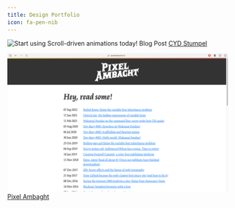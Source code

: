 ```yaml
---
title: Design Portfolio
icon: fa-pen-nib
---
```


![Start using Scroll-driven animations today! Blog Post](http://localhost:8095/uploads/e43b9fc4-ed47-4b34-80af-4907ae79cc90.png)
[CYD Stumpel](/img/uploads/70591257-2661-46a6-aae8-34bc834bb4a3.png)

![Design Blogs](/img/uploads/b513f873-79e3-4c7a-aa30-f236b00ceae3.png)
[Pixel Ambaght](https://pixelambacht.nl/)
